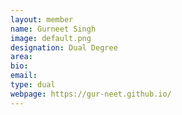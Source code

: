 ```yaml
---
layout: member
name: Gurneet Singh
image: default.png
designation: Dual Degree
area:
bio:
email:
type: dual
webpage: https://gur-neet.github.io/
---
```

